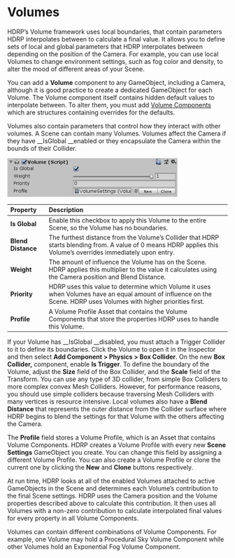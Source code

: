 # Volumes

HDRP’s Volume framework uses local boundaries, that contain parameters HDRP interpolates between to calculate a final value. It allows you to define sets of local and global parameters that HDRP interpolates between depending on the position of the Camera. For example, you can use local Volumes to change environment settings, such as fog color and density, to alter the mood of different areas of your Scene. 

You can add a __Volume__ component to any GameObject, including a Camera, although it is good practice to create a dedicated GameObject for each Volume. The Volume component itself contains hidden default values to interpolate between. To alter them, you must add [Volume Components](Volume-Component) which are structures containing overrides for the defaults. 

Volumes also contain parameters that control how they interact with other volumes. A Scene can contain many Volumes. Volumes affect the Camera if they have __IsGlobal __enabled or they encapsulate the Camera within the bounds of their Collider.

![image alt text](Images/Volumes1.png)

| Property| Description |
|:---|:---|
| **Is Global** | Enable this checkbox to apply this Volume to the entire Scene, so the Volume has no boundaries.  |
| **Blend Distance** | The furthest distance from the Volume’s Collider that HDRP starts blending from. A value of 0 means HDRP applies this Volume’s overrides immediately upon entry. |
| **Weight** | The amount of influence the Volume has on the Scene. HDRP applies this multiplier to the value it calculates using the Camera position and Blend Distance.  |
| **Priority** | HDRP uses this value to determine which Volume it uses when Volumes have an equal amount of influence on the Scene. HDRP uses Volumes with higher priorities first. |
| **Profile** | A Volume Profile Asset that contains the Volume Components that store the properties HDRP uses to handle this Volume. |



If your Volume has __IsGlobal __disabled, you must attach a Trigger Collider to it to define its boundaries. Click the Volume to open it in the Inspector and then select __Add Component > Physics > Box Collider__. On the new __Box Collider,__ component, enable __Is Trigger__. To define the boundary of the Volume, adjust the __Size__ field of the Box Collider, and the __Scale__ field of the Transform.  You can use any type of 3D collider, from simple Box Colliders to more complex convex Mesh Colliders. However, for performance reasons, you should use simple colliders because traversing Mesh Colliders with many vertices is resource intensive. Local volumes also have a __Blend Distance__ that represents the outer distance from the Collider surface where HDRP begins to blend the settings for that Volume with the others affecting the Camera.

The __Profile__ field stores a Volume Profile, which is an Asset that contains Volume Components. HDRP creates a Volume Profile with every new __Scene Settings__ GameObject you create. You can change this field by assigning a different Volume Profile. You can also create a Volume Profile or clone the current one by clicking the __New__ and __Clone__ buttons respectively.

At run time, HDRP looks at  all of the enabled Volumes attached to active GameObjects in the Scene and determines each Volume’s contribution to the final Scene settings. HDRP uses the Camera position and the Volume properties described above to calculate this contribution. It then uses all Volumes with a non-zero contribution to calculate interpolated final values for every property in all Volume Components.

Volumes can contain different combinations of Volume Components. For example, one Volume may hold a Procedural Sky Volume Component while other Volumes hold an Exponential Fog Volume Component.

